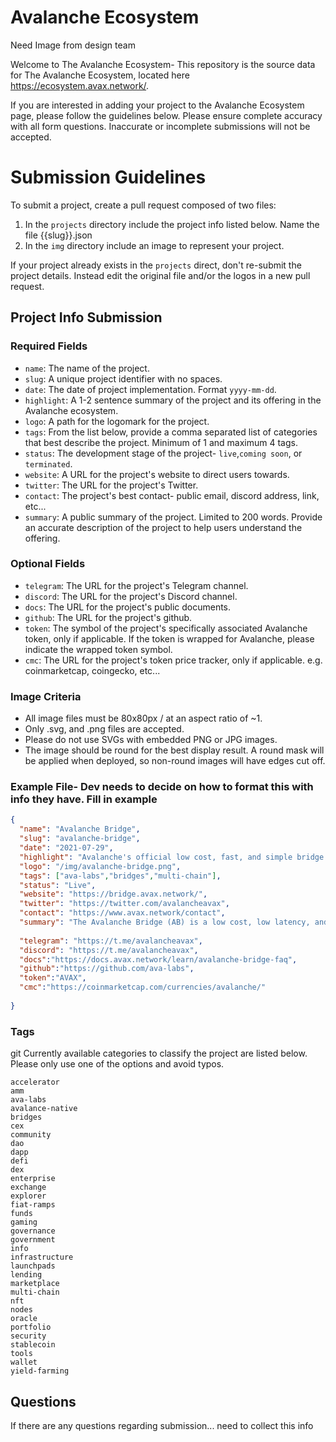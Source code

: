 
# Avalanche Ecosystem

Need Image from design team

Welcome to The Avalanche Ecosystem- This repository is the source data for The Avalanche Ecosystem, located here <https://ecosystem.avax.network/>.

If you are interested in adding your project to the Avalanche Ecosystem page, please follow the guidelines below. Please ensure complete accuracy with all form questions. Inaccurate or incomplete submissions will not be accepted.

# Submission Guidelines

To submit a project, create a pull request composed of two files:

  1. In the `projects` directory include the project info listed below. Name the file {{slug}}.json
  2. In the `img` directory include an image to represent your project.

If your project already exists in the `projects` direct, don't re-submit the project details. Instead edit the original file and/or the logos in a new pull request. 

## Project Info Submission

### **Required Fields**

- `name`: The name of the project.
- `slug`: A unique project identifier with no spaces.
- `date`: The date of project implementation. Format `yyyy-mm-dd`.
- `highlight`: A 1-2 sentence summary of the project and its offering in the Avalanche ecosystem.
- `logo`: A path for the logomark for the project.
- `tags`: From the list below, provide a comma separated list of categories that best describe the project. Minimum of 1 and maximum 4 tags.
- `status`: The development stage of the project- `live`,`coming soon`, or `terminated`.
- `website`: A URL for the project's website to direct users towards.
- `twitter`: The URL for the project's Twitter.
- `contact`: The project's best contact- public email, discord address, link, etc... 
- `summary`: A public summary of the project. Limited to 200 words. Provide an accurate description of the project to help users understand the offering.

### **Optional Fields**

- `telegram`: The URL for the project's Telegram channel.
- `discord`: The URL for the project's Discord channel.
- `docs`: The URL for the project's public documents.
- `github`: The URL for the project's github.
- `token`: The symbol of the project's specifically associated Avalanche token, only if applicable. If the token is wrapped for Avalanche, please indicate the wrapped token symbol.
- `cmc`: The URL for the project's token price tracker, only if applicable. e.g. coinmarketcap, coingecko, etc...

### Image Criteria
- All image files must be 80x80px / at an aspect ratio of ~1.
- Only .svg, and .png files are accepted.
- Please do not use SVGs with embedded PNG or JPG images.
- The image should be round for the best display result. A round mask will be applied when deployed, so non-round images will have edges cut off.


### Example File- Dev needs to decide on how to format this with info they have. Fill in example

```json
{
  "name": "Avalanche Bridge",
  "slug": "avalanche-bridge",
  "date": "2021-07-29",
  "highlight": "Avalanche's official low cost, fast, and simple bridge to move assets between chains.",
  "logo": "/img/avalanche-bridge.png",
  "tags": ["ava-labs","bridges","multi-chain"],
  "status": "Live",
  "website": "https://bridge.avax.network/",
  "twitter": "https://twitter.com/avalancheavax",
  "contact": "https://www.avax.network/contact",
  "summary": "The Avalanche Bridge (AB) is a low cost, low latency, and secure way to transfer assets from one blockchain to another. Leveraging Intel SGX and built on the back of Avalanche’s low energy and high TPS consensus algorithm, the AB provides users a smooth, quick, and inexpensive experience. Currently supporting the movement of ERC20’s from Ethereum onto the Avalanche C-Chain and back, Ava Labs has plans to advance the bridge further and increase the number of connected chains. Ava Labs designed the Avalanche Bridge on the principles that transactions across the bridge will be secure and finality will be swift. This makes Avalanche’s official bridge one of the best options to move assets onto the Avalanche C-Chain. Good Bridging.",
  
  "telegram": "https://t.me/avalancheavax",
  "discord": "https://t.me/avalancheavax",
  "docs":"https://docs.avax.network/learn/avalanche-bridge-faq",
  "github":"https://github.com/ava-labs",
  "token":"AVAX",
  "cmc":"https://coinmarketcap.com/currencies/avalanche/"
  
}
```

### Tags
git
Currently available categories to classify the project are listed below. Please only use one of the options and avoid typos.

```text
accelerator
amm
ava-labs
avalance-native
bridges
cex
community
dao
dapp
defi
dex
enterprise
exchange
explorer
fiat-ramps
funds
gaming
governance
government
info
infrastructure
launchpads
lending
marketplace
multi-chain
nft
nodes
oracle
portfolio
security
stablecoin
tools
wallet
yield-farming
```

## Questions

If there are any questions regarding submission... need to collect this info

